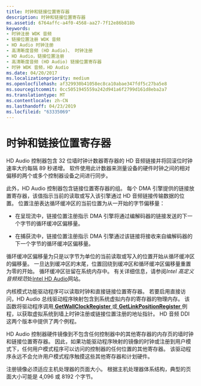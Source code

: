 ```yaml
---
title: 时钟和链接位置寄存器
description: 时钟和链接位置寄存器
ms.assetid: 6764affc-a4f0-4568-aa27-7f12e86b818b
keywords:
- 时钟注册 WDK 音频
- 链接位置注册 WDK 音频
- HD Audio 时钟注册
- 高清晰度音频 (HD Audio)、 时钟注册
- HD Audio，链接位置注册
- 高清晰度音频 (HD Audio) 链接位置寄存器
- 时钟 WDK 音频，HD Audio
ms.date: 04/20/2017
ms.localizationpriority: medium
ms.openlocfilehash: af329930b41058ec8ca10abae347fdf5c27ba5e8
ms.sourcegitcommit: 0cc5051945559a242d941a6f2799d161d8eba2a7
ms.translationtype: MT
ms.contentlocale: zh-CN
ms.lasthandoff: 04/23/2019
ms.locfileid: "63335069"
---
```

# <a name="wall-clock-and-link-position-registers"></a>时钟和链接位置寄存器


HD Audio 控制器包含 32 位墙时钟计数器寄存器的 HD 音频链接并将回滚位时钟速率大约每隔 89 秒递增。 软件使用此计数器来测量设备的硬件时钟之间的相对偏移的两个或多个控制器设备之间进行同步。

此外，HD Audio 控制器包含链接位置寄存器的组。 每个 DMA 引擎提供的链接放置寄存器，该值指示当前的读取或写入该引擎通过 HD 音频链接传输数据的位置。 位置注册表达循环缓冲区的当前位置为从一开始的字节偏移量：

-   在呈现流中，链接位置注册指示 DMA 引擎将通过编解码器的链接发送的下一个字节的循环缓冲区偏移量。

-   在捕获流中，链接位置注册指示 DMA 引擎通过该链接将接收来自编解码器的下一个字节的循环缓冲区偏移量。

循环缓冲区偏移量为只是以字节为单位的当前读取或写入的位置开始从循环缓冲区的偏移量。 一旦达到缓冲区的末尾，位置回绕到缓冲区和循环缓冲区偏移量重置为零的开始。 循环缓冲区驻留在系统内存中。 有关详细信息，请参阅*Intel 高定义音频规范*处[Intel HD Audio](https://go.microsoft.com/fwlink/p/?linkid=42508)网站。

内核模式功能驱动程序可以读取时钟和直接链接位置寄存器。 若要启用直接访问，HD Audio 总线驱动程序映射包含到系统虚拟内存的寄存器的物理内存。 该函数将驱动程序调用[ **GetWallClockRegister** ](https://msdn.microsoft.com/library/windows/hardware/ff536401)或[ **GetLinkPositionRegister** ](https://msdn.microsoft.com/library/windows/hardware/ff536398)例程，以获取虚拟系统到墙上时钟注册或链接位置注册的地址指针。 HD 音频 DDI 这两个版本中提供了两个例程。

HD Audio 控制器硬件镜像到不包含任何控制器中的其他寄存器的内存页的墙时钟和链接位置寄存器。 因此，如果功能驱动程序映射的镜像的时钟或注册到用户模式下，任何用户模式程序可以访问的控制器的任何位置的其他寄存器。 该驱动程序永远不会允许用户模式程序触摸这些其他寄存器和计划硬件。

注册镜像必须适应主机处理器的页面大小。 根据主机处理器体系结构，典型的页面大小可能是 4,096 或 8192 个字节。

 

 




